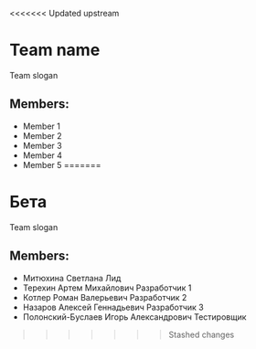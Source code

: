 <<<<<<< Updated upstream
# Team name
Team slogan 

## Members:
* Member 1
* Member 2
* Member 3
* Member 4
* Member 5
=======
# Бета
Team slogan 

## Members:
* Митюхина Светлана                        Лид
* Терехин Артем Михайлович                 Разработчик 1
* Котлер Роман Валерьевич                  Разработчик 2
* Назаров Алексей Геннадьевич              Разработчик 3
* Полонский-Буслаев Игорь Александрович    Тестировщик
>>>>>>> Stashed changes
